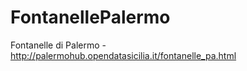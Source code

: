 # FontanellePalermo
Fontanelle di Palermo - http://palermohub.opendatasicilia.it/fontanelle_pa.html
